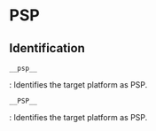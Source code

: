 # PSP

## Identification

`__psp__`

:   Identifies the target platform as PSP.

`__PSP__`

:   Identifies the target platform as PSP.
